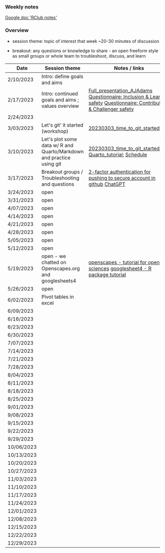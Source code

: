 
### Weekly notes

[Google doc 'RClub notes'](https://docs.google.com/document/d/1GUsOQuJMXRzpZvLr3HEpvebn89N68-yiJ6DLGUqgCDw/edit#heading=h.h0u7p7xqrbkk)

### Overview

* session theme: topic of interest that week ~20-30 minutes of discussion

* breakout: any questions or knowledge to share - an open freeform style as small groups or whole team to troubleshoot, discuss, and learn


| Date        |             Session theme                   |    Notes / links   |  
| ----------- |               -----------                   |    -----------     |  
| 2/10/2023   |      Intro: define goals and aims           |                    |
| 2/17/2023   | Intro: continued goals and aims ; values overview |  [Full_presentation_AJAdams](https://github.com/SamGurr/RClub_practice/blob/main/onboarding/assets/PsychSafetyNOAA.pdf.pdf) [Questionnaire: Inclusion & Learner safety](https://github.com/SamGurr/RClub_practice/blob/main/onboarding/assets/psych_safety_questionnaire_1.jpg)  [Questionnaire: Contributor & Challenger safety](https://github.com/SamGurr/RClub_practice/blob/main/onboarding/assets/psych_safety_questionnaire_2.jpg)   |
| 2/24/2023   |                <add here>                   |      <add here>    |
| 3/03/2023   |       Let's git' it started (workshop)      |   [20230303_time_to_git_started.md](https://github.com/SamGurr/RClub/blob/main/sessions/3_3_2023_Git_workshop/20230303_time_to_git_started.md)    |
| 3/10/2023   | Let's plot some data w/ R and Quarto/Markdown and practice using git |   [20230303_time_to_git_started.md](https://github.com/SamGurr/RClub/blob/main/sessions/3_3_2023_Git_workshop/20230303_time_to_git_started.md); [Quarto_tutorial](https://quarto.org/docs/tools/rstudio.html); [Schedule](https://docs.google.com/document/d/1rIQIAo8KMlhF1Zw4H24NxqVUP3jxRBB9deLHJMbyGP0/edit?pli=1) |
| 3/17/2023   |       Breakout groups / Troubleshooting and questions           |      [2-factor authentication for pushing to secure account in github](https://docs.github.com/en/authentication/keeping-your-account-and-data-secure/creating-a-personal-access-token) [ChatGPT](https://chat.openai.com/)    |
| 3/24/2023   |       open                                  |      <add here>    |
| 3/31/2023   |       open                                  |      <add here>    |
| 4/07/2023   |       open                                  |      <add here>    |
| 4/14/2023   |       open                                  |      <add here>    |
| 4/21/2023   |       open                                  |      <add here>    |
| 4/28/2023   |       open                                  |      <add here>    |
| 5/05/2023   |       open                                  |      <add here>    |
| 5/12/2023   |       open                                  |      <add here>    |
| 5/19/2023   |       open - we chatted on Openscapes.org  and googlesheets4  |    [openscapes - tutorial for open sciences](https://openscapes.github.io/series/core-lessons/) [googlesheet4 - R package tutorial](https://github.com/rstudio/cheatsheets/blob/main/data-import.pdf)   |
| 5/26/2023   |       open                                  |      <add here>    |
| 6/02/2023   |     Pivot tables in excel                   |      <add here>    |
| 6/09/2023   |                <add here>                   |      <add here>    |
| 6/16/2023   |                <add here>                   |      <add here>    |
| 6/23/2023   |                <add here>                   |      <add here>    |
| 6/30/2023   |                <add here>                   |      <add here>    |
| 7/07/2023   |                <add here>                   |      <add here>    |
| 7/14/2023   |                <add here>                   |      <add here>    |
| 7/21/2023   |                <add here>                   |      <add here>    |
| 7/28/2023   |                <add here>                   |      <add here>    |
| 8/04/2023   |                <add here>                   |      <add here>    |
| 8/11/2023   |                <add here>                   |      <add here>    |
| 8/18/2023   |                <add here>                   |      <add here>    |
| 8/25/2023   |                <add here>                   |      <add here>    |
| 9/01/2023   |                <add here>                   |      <add here>    |
| 9/08/2023   |                <add here>                   |      <add here>    |
| 9/15/2023   |                <add here>                   |      <add here>    |
| 9/22/2023   |                <add here>                   |      <add here>    |
| 9/29/2023   |                <add here>                   |      <add here>    |
| 10/06/2023  |                <add here>                   |      <add here>    |
| 10/13/2023  |                <add here>                   |      <add here>    |
| 10/20/2023  |                <add here>                   |      <add here>    |
| 10/27/2023  |                <add here>                   |      <add here>    |
| 11/03/2023  |                <add here>                   |      <add here>    |
| 11/10/2023  |                <add here>                   |      <add here>    |
| 11/17/2023  |                <add here>                   |      <add here>    |
| 11/24/2023  |                <add here>                   |      <add here>    |
| 12/01/2023  |                <add here>                   |      <add here>    |
| 12/08/2023  |                <add here>                   |      <add here>    |
| 12/15/2023  |                <add here>                   |      <add here>    |
| 12/22/2023  |                <add here>                   |      <add here>    |
| 12/29/2023  |                <add here>                   |      <add here>    |
